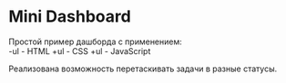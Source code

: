 # Mini Dashboard

Простой пример дашборда с применением:  
-ul - HTML
+ul - CSS
+ul - JavaScript

Реализована возможность перетаскивать задачи в разные статусы.

